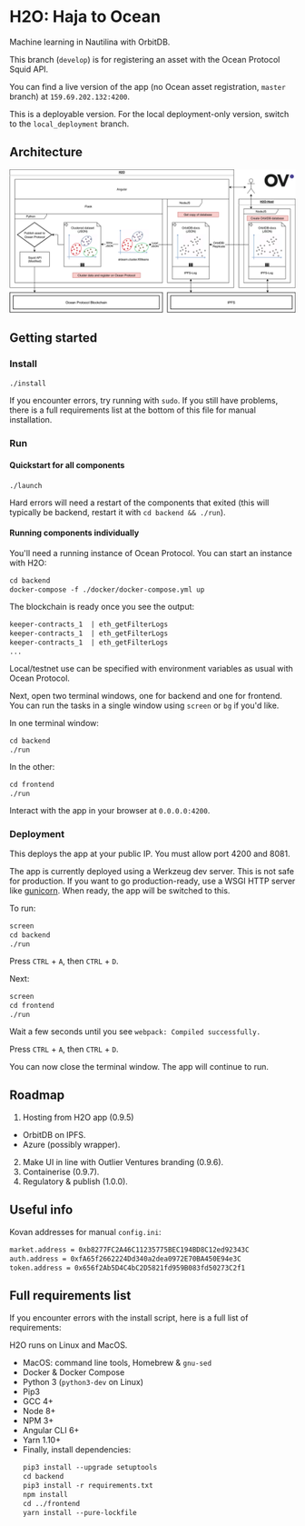 # H2O: Haja to Ocean

Machine learning in Nautilina with OrbitDB.

This branch (`develop`) is for registering an asset with the Ocean Protocol Squid API.

You can find a live version of the app (no Ocean asset registration, `master` branch) at `159.69.202.132:4200`.

This is a deployable version. For the local deployment-only version, switch to the `local_deployment` branch.

## Architecture

![Architecture Diagram](/doc/OceanHaja.png)


## Getting started

### Install
```
./install
```
If you encounter errors, try running with `sudo`. If you still have problems, there is a full requirements list at the bottom of this file for manual installation.

### Run

#### Quickstart for all components

```
./launch
```

Hard errors will need a restart of the components that exited (this will typically be backend, restart it with `cd backend && ./run`).

#### Running components individually

You'll need a running instance of Ocean Protocol. You can start an instance with H2O:
```
cd backend
docker-compose -f ./docker/docker-compose.yml up
```
The blockchain is ready once you see the output:
```
keeper-contracts_1  | eth_getFilterLogs
keeper-contracts_1  | eth_getFilterLogs
keeper-contracts_1  | eth_getFilterLogs
...
```
Local/testnet use can be specified with environment variables as usual with Ocean Protocol.

Next, open two terminal windows, one for backend and one for frontend. You can run the tasks in a single window using `screen` or `bg` if you'd like.

In one terminal window:
```
cd backend
./run
```
In the other:
```
cd frontend
./run
```

Interact with the app in your browser at `0.0.0.0:4200`.


### Deployment

This deploys the app at your public IP. You must allow port 4200 and 8081.

The app is currently deployed using a Werkzeug dev server. This is not safe for production. If you want to go production-ready, use a WSGI HTTP server like [gunicorn](https://gunicorn.org/). When ready, the app will be switched to this.

To run:
```
screen
cd backend
./run
```
Press `CTRL` + `A`, then `CTRL` + `D`.

Next:
```
screen
cd frontend
./run
```
Wait a few seconds until you see `webpack: Compiled successfully.`

Press `CTRL` + `A`, then `CTRL` + `D`.

You can now close the terminal window. The app will continue to run.


## Roadmap

1. Hosting from H2O app (0.9.5)
 - OrbitDB on IPFS.
 - Azure (possibly wrapper).
2. Make UI in line with Outlier Ventures branding (0.9.6).
3. Containerise (0.9.7).
4. Regulatory & publish (1.0.0).


## Useful info

Kovan addresses for manual `config.ini`:
```
market.address = 0xb8277FC2A46C11235775BEC194BD8C12ed92343C
auth.address = 0xfA65f2662224Dd340a2dea0972E70BA450E94e3C
token.address = 0x656f2Ab5D4C4bC2D5821fd959B083fd50273C2f1
```

## Full requirements list

If you encounter errors with the install script, here is a full list of requirements:

H2O runs on Linux and MacOS.

- MacOS: command line tools, Homebrew & `gnu-sed`
- Docker & Docker Compose
- Python 3 (`python3-dev` on Linux)
- Pip3
- GCC 4+
- Node 8+
- NPM 3+
- Angular CLI 6+
- Yarn 1.10+
- Finally, install dependencies:
    ```
    pip3 install --upgrade setuptools
    cd backend
    pip3 install -r requirements.txt
    npm install
    cd ../frontend
    yarn install --pure-lockfile
    ```
